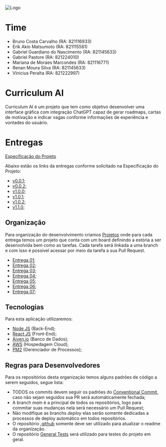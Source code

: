 ![Logo](https://github.com/user-attachments/assets/8989f9ba-53d9-4a90-8f43-c692ff20dd45)

# Time

- Bruno Costa Carvalho (RA: 821116933)
- Erik Akio Matsumoto (RA: 821115561)
- Gabriel Guardiano do Nascimento (RA: 821145633)
- Gabriel Pastore (RA: 821224010)
- Mariana de Moraes Marcondes (RA: 821116771)
- Renan Moura Silva (RA: 821145633)
- Vinicius Peralta (RA: 821222997)

# Curriculum AI

Curriculum AI é um projeto que tem como objetivo desenvolver uma interface gráfica com integração ChatGPT capaz de gerar roadmaps, cartas de motivação e indicar vagas conforme informações de experiência e vontades do usuário.

# Entregas

[Especificação do Projeto](EspecificacaoProjeto.pdf)

Abaixo estão os links da entregas conforme solicitado na Especificação do Projeto:

- [v0.0.1](https://github.com/Curriculum-Vitae-AI/Curriculum-AI-FrontEnd/releases/tag/v0.0.1);
- [v0.0.2](https://github.com/Curriculum-Vitae-AI/Curriculum-AI-FrontEnd/releases/tag/v0.0.2);
- [v1.0.0](https://github.com/Curriculum-Vitae-AI/Curriculum-AI-FrontEnd/releases/tag/v1.0.0);
- [v1.0.1](https://github.com/Curriculum-Vitae-AI/Curriculum-AI-BackEnd/releases/tag/v1.0.1);
- [v1.0.2](https://github.com/Curriculum-Vitae-AI/Curriculum-AI-BackEnd/releases/tag/v1.0.2);
- [v1.1.0](https://github.com/Curriculum-Vitae-AI/Curriculum-AI-BackEnd/releases/tag/v1.1.0);

## Organização

Para organização do desenvolvimento criamos [Projetos](https://github.com/orgs/Curriculum-Vitae-AI/projects) onde para cada entrega temos um projeto que conta com um board definindo a estória a ser desenvolvida bem como as tarefas. Cada tarefa será linkada a uma branch e com isso é possivel acessar por meio da tarefa a sua Pull Request.

- [Entrega 01](https://github.com/orgs/Curriculum-Vitae-AI/projects/2);
- [Entrega 02](https://github.com/orgs/Curriculum-Vitae-AI/projects/4);
- [Entrega 03](https://github.com/orgs/Curriculum-Vitae-AI/projects/5);
- [Entrega 04](https://github.com/orgs/Curriculum-Vitae-AI/projects/6);
- [Entrega 05](https://github.com/orgs/Curriculum-Vitae-AI/projects/7/);
- [Entrega 06](https://github.com/orgs/Curriculum-Vitae-AI/projects/8/);
- [Entrega 07](https://github.com/orgs/Curriculum-Vitae-AI/projects/9/);

## Tecnologias

Para esta aplicação utilizaremos:

- [Node JS](https://nodejs.org/pt) (Back-End);
- [React JS](https://react.dev/) (Front-End);
- [Aiven.io](https://aiven.io/) (Banco de Dados);
- [AWS](https://aws.amazon.com) (Hospedagem Cloud);
- [PM2](https://pm2.keymetrics.io/) (Gerenciador de Processos);

## Regras para Desenvolvedores

Para os repositórios desta organização temos alguns padrões de código a serem seguidos, segue lista:

- TODOS os commits devem seguir os padrões do [Conventional Commit](https://www.conventionalcommits.org/en/v1.0.0/), caso não sejam seguidos sua PR será automáticamente fechada;
- A branch _main_ é a principal de todos os repositórios, logo para commitar suas mudanças nela será necessário um Pull Request;
- Não modifique as branchs _deploy_ elas serão somente dedicadas a processos de deploy automático em todos repositórios.
- O repositório [.github](https://github.com/Curriculum-Vitae-AI/.github) somente deve ser utilizado para atualizar o readme da organização.
- O repositório [General Tests](https://github.com/Curriculum-Vitae-AI/GeneralTests) será utilizado para testes do projeto em geral.
